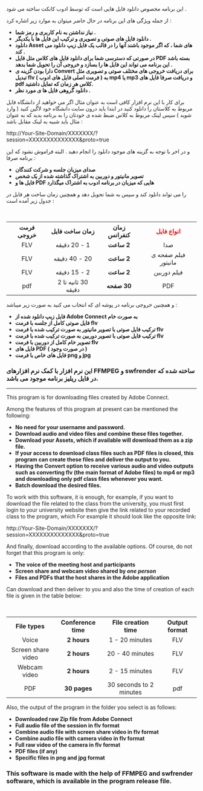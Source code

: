 <p>
  این برنامه مخصوص دانلود فایل هایی است که توسط ادوب کانکت ساخته می شود .
</p>
<p>
  از جمله ویژگی های این برنامه در حال حاضر میتوان به موارد زیر اشاره کرد :
 </p>

<b>
<ul>
  <li>
      نیاز نداشتن به نام کاربری و رمز شما .
  </li>
    <li>
       دانلود فایل های صوتی و تصویری و ترکیب این فایل ها با یکدیگر .
  </li>
    <li>
      دانلود Asset های شما ، که اگر موجود باشند آنها را در قالب یک فایل زیپ دانلود می کند .
  </li>
    <li>
      در صورتی که دسترسی شما برای دانلود فایل های کلاس مثل فایل PDF بسته باشد این برنامه می تواند این فایل ها را بسازد و خروجی آن را تحویل شما بدهد .
  </li>
    <li>
      دارا بودن گزینه ی Convert برای دریافت خروجی های مختلف صوتی و تصویری مثل تبدیل flv ( فرمت اصلی فایل های ادوب ) به mp4 یا mp3 و دریافت صرفا فایل های pdf کلاس هر زمان که تمایل داشتید.
  </li>
  <li> 
      دانلود گروهی فایل ها ی مورد نظر .
  </li>
</ul>
</b> 


برای کار با این نرم افزار کافی است  به عنوان مثال اگر می خواهید از دانشگاه فایل مربوط به کلاستان را دانلود کنید در ابتدا باید درون سایت دانشگاه خود لاگین کنید ( وارد شوید ) سپس لینک مربوط به کلاس ضبط شده ی خودتان را به برنامه بدید که به عنوان مثال باید شبیه به لینک مقابل باشد :

http://Your-Site-Domain/XXXXXXX/?session=XXXXXXXXXXXXXX&proto=true

و در اخر با توجه به گزینه های موجود دانلود را انجام دهید .
البته فراموش نشود که این برنامه صرفا :
<b>
<ul>
  <li>
صدای میزبان جلسه و شرکت کنندگان
  </li>
  <li>
تصویر مانیتور و دوربین به اشتراک گذاشته شده از <i> یک شخص </i>
  </li>
  <li>
فایل ها و PDF هایی که میزبان در برنامه ادوب به اشتراک میگذارد
  </li>
</ul>
</b>
<p>
  را می تواند دانلود کند و سپس به شما تحویل دهد و همچنین زمان ساخت هر فایل در جدول زیر آمده است : 
  </p>
  <br>
  <table dir='rtl' align='center'>
    <tr dir='rtl' align='center'>
      <th>
        <span style="color: red;">
          انواع فایل
        </span>
      </th>
      <th>
        زمان کنفرانس
      </th>
      <th>
        زمان ساخت فایل
      </th>
      <th>
        فرمت خروجی
      </th>
  </tr>
  <tr dir='rtl' align='center'>
    <td>
      صدا
    </td>
    <td>
      <b>
        2 ساعت
      </b>
    </td>
    <td>
      1 - 20 دقیقه
    </td>
    <td>
      FLV
    </td>
  </tr>
  <tr dir='rtl' align='center'>
    <td>
      فیلم صفحه ی مانیتور
    </td>
    <td>
      <b>
        2 ساعت
      </b>
    </td>
    <td>
      20 - 40 دقیقه
    </td>
    <td>
      FLV
    </td>
    <tr dir='rtl' align='center'>
    <td>
      فیلم دوربین
    </td>
    <td>
      <b>
        2 ساعت
      </b>
    </td>
    <td>
      2 - 15 دقیقه
    </td>
    <td>
      FLV
    </td>
  </tr>
  <tr dir='rtl' align='center'>
    <td>
      PDF
    </td>
    <td>
      <b>
        30 صفحه
      </b>
    </td>
    <td >
      30 ثانیه تا 2 دقیقه
    </td>
    <td>
      pdf
    </td>
  </tr>
  </table>
  
  و همچنین خروجی برنامه در پوشه ای که انتخاب می کنید به صورت زیر میباشد :
<b>
<ul>
  <li>
    فایل زیپ دانلود شده از Adobe Connect به صورت خام
  </li>
  <li>
    فایل صوتی کامل از جلسه با فرمت flv
  </li>
  <li>
    ترکیب فایل صوتی با تصویر مانیتور به صورت ترکیب شده با فرمت flv
  </li>
  <li>
    ترکیب فایل صوتی با تصویر دوربین به صورت ترکیب شده با فرمت flv 
  </li>
  <li>
    تصویر خام کامل از دوربین با فرمت flv
  </li>
  <li>
    فایل های PDF ( در صورت وجود )
  </li>
  <li>
    فایل های خاص با فرمت png و jpg
  </li>
  </ul>
</b>

<h3>
  این نرم افزار با کمک نرم افزارهای FFMPEG و swfrender ساخته شده که در فایل ریلیز برنامه موجود می باشد.
</h3>

<hr>

<p>
  This program is for downloading files created by Adobe Connect.
</p>
<p>
  Among the features of this program at present can be mentioned the following:
 </p>

<b>
<ul>
  <li>
      No need for your username and password.
  </li>
    <li>
      Download audio and video files and combine these files together.
  </li>
    <li>
      Download your Assets, which if available will download them as a zip file.
  </li>
    <li>
      If your access to download class files such as PDF files is closed, this program can create these files and deliver the output to you.
  </li>
    <li>
      Having the Convert option to receive various audio and video outputs such as converting flv (the main format of Adobe files) to mp4 or mp3 and downloading only pdf class files whenever you want.
  </li>
  <li>
      Batch download the desired files.
  </li>
</ul>
</b>

To work with this software, it is enough, for example, if you want to download the file related to the class from the university, you must first login to your university website then give the link related to your recorded class to the program, which For example it should look like the opposite link:

http://Your-Site-Domain/XXXXXXX/?session=XXXXXXXXXXXXXX&proto=true

And finally, download according to the available options.
Of course, do not forget that this program is only:

<b>
  <ul>
    <li>
        The voice of the meeting host and participants
    </li>
    <li>
      Screen share and webcam video shared by <i> one person </i>
    </li>
    <li>
      Files and PDFs that the host shares in the Adobe application
    </li>
  </ul>
</b>

  <p>
    Can download and then deliver to you and also the time of creation of each file is given in the table below:
  </p>
  <br>
  <table align = 'center'>
    <tr align = 'center'>
      <th>
          File types
      </th>
      <th>
        Conference time
      </th>
      <th>
        File creation time
      </th>
      <th>
        Output format
      </th>
  </tr>
  <tr align = 'center'>
    <td>
      Voice
    </td>
    <td>
      <b>
        2 hours
      </b>
    </td>
    <td>
      1 - 20 minutes
    </td>
    <td>
      FLV
    </td>
  </tr>
  <tr align = 'center'>
    <td>
      Screen share video
    </td>
    <td>
      <b>
        2 hours
      </b>
    </td>
    <td>
      20 - 40 minutes
    </td>
    <td>
      FLV
    </td>
  </tr>
  <tr align = 'center'>
    <td>
      Webcam video
    </td>
    <td>
      <b>
        2 hours
      </b>
    </td>
    <td>
      2 - 15 minutes
    </td>
    <td>
      FLV
    </td>
  </tr>
  <tr align = 'center'>
    <td>
      PDF
    </td>
    <td>
      <b>
        30 pages
      </b>
    </td>
    <td>
      30 seconds to 2 minutes
    </td>
    <td>
      pdf
    </td>
  </tr>
  </table>
  
  Also, the output of the program in the folder you select is as follows:
  
  <b>
<ul>
   <li>
     Downloaded raw Zip file from Adobe Connect
   </li>
   <li>
     Full audio file of the session in flv format
   </li>
   <li>
     Combine audio file with screen share video in flv format
   </li>
   <li>
     Combine audio file with camera video in flv format
   </li>
   <li>
     Full raw video of the camera in flv format
   </li>
   <li>
     PDF files (if any)
   </li>
   <li>
     Specific files in png and jpg format
   </li>
   </ul>
</b>

<h3>
  This software is made with the help of FFMPEG and swfrender software, which is available in the program release file.
</h3>

<br>

